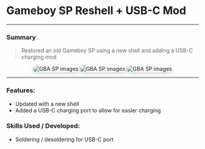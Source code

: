 # Gameboy SP Reshell + USB-C Mod

---

### Summary
> Restored an old Gameboy SP using a new shell and adding a USB-C charging mod

<div style="text-align:center;">
  <img src="https://i.imgur.com/GlMIiUl.jpg" alt="GBA SP images" style="max-width:35%; height:auto; border-radius:8px; box-shadow:0 4px 12px rgba(0,0,0,0.15);">
    <img src="https://i.imgur.com/L6p7472.jpg" alt="GBA SP images" style="max-width:35%; height:auto; border-radius:8px; box-shadow:0 4px 12px rgba(0,0,0,0.15);">
  <img src="https://i.imgur.com/kF0Fdz5.jpg" alt="GBA SP images" style="max-width:35%; height:auto; border-radius:8px; box-shadow:0 4px 12px rgba(0,0,0,0.15);">

</div>

___

### Features:

- Updated with a new shell
- Added a USB-C charging port to allow for easier charging

### Skills Used / Developed:

- Soldering / desoldering for USB-C port